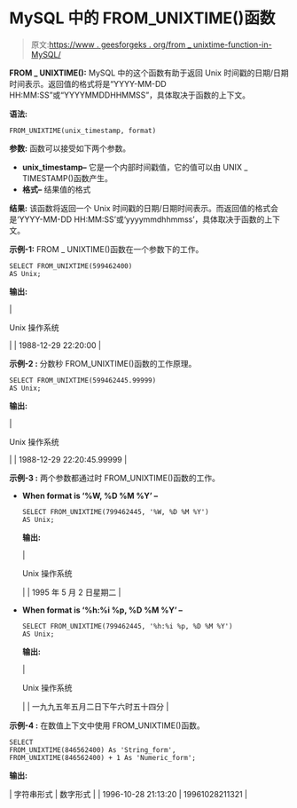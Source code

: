 # MySQL 中的 FROM_UNIXTIME()函数

> 原文:[https://www . geesforgeks . org/from _ unixtime-function-in-MySQL/](https://www.geeksforgeeks.org/from_unixtime-function-in-mysql/)

**FROM _ UNIXTIME():**
MySQL 中的这个函数有助于返回 Unix 时间戳的日期/日期时间表示。返回值的格式将是“YYYY-MM-DD HH:MM:SS”或“YYYYMMDDHHMMSS”，具体取决于函数的上下文。

**语法:**

```
FROM_UNIXTIME(unix_timestamp, format)
```

**参数:**
函数可以接受如下两个参数。

*   **unix_timestamp–**
    它是一个内部时间戳值，它的值可以由 UNIX _ TIMESTAMP()函数产生。
*   **格式–**
    结果值的格式

**结果:**
该函数将返回一个 Unix 时间戳的日期/日期时间表示。而返回值的格式会是‘YYYY-MM-DD HH:MM:SS’或‘yyyymmdhhmmss’，具体取决于函数的上下文。

**示例-1:**
FROM _ UNIXTIME()函数在一个参数下的工作。

```
SELECT FROM_UNIXTIME(599462400) 
AS Unix;
```

**输出:**

| 

Unix 操作系统

 |
| 1988-12-29 22:20:00 |

**示例-2 :**
分数秒 FROM_UNIXTIME()函数的工作原理。

```
SELECT FROM_UNIXTIME(599462445.99999) 
AS Unix;
```

**输出:**

| 

Unix 操作系统

 |
| 1988-12-29 22:20:45.99999 |

**示例-3 :**
两个参数都通过时 FROM_UNIXTIME()函数的工作。

*   **When format is ‘%W, %D %M %Y’ –**

    ```
    SELECT FROM_UNIXTIME(799462445, '%W, %D %M %Y') 
    AS Unix;
    ```

    **输出:**

    | 

    Unix 操作系统

     |
    | 1995 年 5 月 2 日星期二 |

*   **When format is ‘%h:%i %p, %D %M %Y’ –**

    ```
    SELECT FROM_UNIXTIME(799462445, '%h:%i %p, %D %M %Y') 
    AS Unix;
    ```

    **输出:**

    | 

    Unix 操作系统

     |
    | 一九九五年五月二日下午六时五十四分 |

**示例-4 :**
在数值上下文中使用 FROM_UNIXTIME()函数。

```
SELECT  
FROM_UNIXTIME(846562400) As 'String_form',
FROM_UNIXTIME(846562400) + 1 As 'Numeric_form';
```

**输出:**

| 字符串形式 | 数字形式 |
| 1996-10-28 21:13:20 | 19961028211321 |